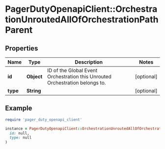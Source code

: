 # PagerDutyOpenapiClient::OrchestrationUnroutedAllOfOrchestrationPathParent

## Properties

| Name | Type | Description | Notes |
| ---- | ---- | ----------- | ----- |
| **id** | **Object** | ID of the Global Event Orchestration this Unrouted Orchestration belongs to. | [optional] |
| **type** | **String** |  | [optional] |

## Example

```ruby
require 'pager_duty_openapi_client'

instance = PagerDutyOpenapiClient::OrchestrationUnroutedAllOfOrchestrationPathParent.new(
  id: null,
  type: null
)
```

